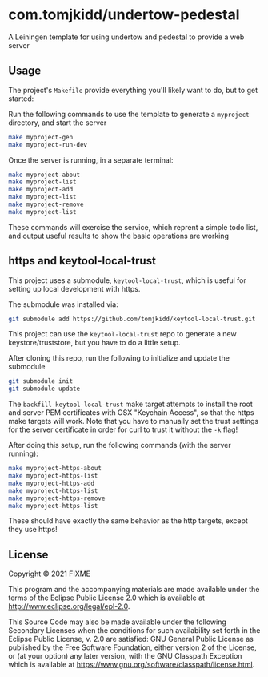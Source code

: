 # com.tomjkidd/undertow-pedestal

A Leiningen template for using undertow and pedestal to provide a web server

## Usage

The project's `Makefile` provide everything you'll likely want to do, but
to get started:

Run the following commands to use the template to generate a `myproject`
directory, and start the server

``` sh
make myproject-gen
make myproject-run-dev
```

Once the server is running, in a separate terminal:

``` sh
make myproject-about
make myproject-list
make myproject-add
make myproject-list
make myproject-remove
make myproject-list
```

These commands will exercise the service, which reprent a simple todo list,
and output useful results to show the basic operations are working

## https and keytool-local-trust

This project uses a submodule, `keytool-local-trust`, which is useful for
setting up local development with https.

The submodule was installed via:

``` sh
git submodule add https://github.com/tomjkidd/keytool-local-trust.git
```

This project can use the `keytool-local-trust` repo to generate a new keystore/truststore, but you have to do a little setup.

After cloning this repo, run the following to initialize and update the submodule

``` sh
git submodule init
git submodule update
```

The `backfill-keytool-local-trust` make target attempts to install the root and
server PEM certificates with OSX "Keychain Access", so that the https make targets
will work. Note that you have to manually set the trust settings for the server
certificate in order for curl to trust it without the `-k` flag!

After doing this setup, run the following commands (with the server running):

``` sh
make myproject-https-about
make myproject-https-list
make myproject-https-add
make myproject-https-list
make myproject-https-remove
make myproject-https-list
```

These should have exactly the same behavior as the http targets, except they
use https!

## License

Copyright © 2021 FIXME

This program and the accompanying materials are made available under the
terms of the Eclipse Public License 2.0 which is available at
http://www.eclipse.org/legal/epl-2.0.

This Source Code may also be made available under the following Secondary
Licenses when the conditions for such availability set forth in the Eclipse
Public License, v. 2.0 are satisfied: GNU General Public License as published by
the Free Software Foundation, either version 2 of the License, or (at your
option) any later version, with the GNU Classpath Exception which is available
at https://www.gnu.org/software/classpath/license.html.
